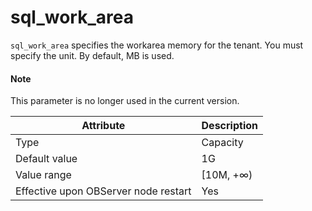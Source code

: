 sql_work_area
==================================

`sql_work_area` specifies the workarea memory for the tenant. You must specify the unit. By default, MB is used.

<main id="notice" type='explain'>
    <h4>Note</h4>
    <p>This parameter is no longer used in the current version. </p>
</main>


| **Attribute** | **Description** |
|------------------|------------|
| Type | Capacity |
| Default value | 1G |
| Value range | \[10M, +∞) |
| Effective upon OBServer node restart | Yes |



